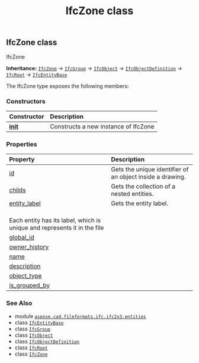 ﻿---
title: IfcZone class
second_title: Aspose.CAD for Python via .NET API References
description: 
type: docs
weight: 6530
url: /python-net/aspose.cad.fileformats.ifc.ifc2x3.entities/ifczone/
is_root: false
---

## IfcZone class

IfcZone



**Inheritance:** [`IfcZone`](/cad/python-net/aspose.cad.fileformats.ifc.ifc2x3.entities/ifczone) → 
[`IfcGroup`](/cad/python-net/aspose.cad.fileformats.ifc.ifc2x3.entities/ifcgroup) → 
[`IfcObject`](/cad/python-net/aspose.cad.fileformats.ifc.ifc2x3.entities/ifcobject) → 
[`IfcObjectDefinition`](/cad/python-net/aspose.cad.fileformats.ifc.ifc2x3.entities/ifcobjectdefinition) → 
[`IfcRoot`](/cad/python-net/aspose.cad.fileformats.ifc.ifc2x3.entities/ifcroot) → 
[`IfcEntityBase`](/cad/python-net/aspose.cad.fileformats.ifc/ifcentitybase)



The IfcZone type exposes the following members:

### Constructors
| Constructor | Description |
| :- | :- |
| [__init__](/cad/python-net/aspose.cad.fileformats.ifc.ifc2x3.entities/ifczone/__init__/#) | Constructs a new instance of IfcZone |


### Properties
| Property | Description |
| :- | :- |
| [id](/cad/python-net/aspose.cad.fileformats.ifc.ifc2x3.entities/ifczone/id) | Gets the unique identifier of an object inside a drawing. |
| [childs](/cad/python-net/aspose.cad.fileformats.ifc.ifc2x3.entities/ifczone/childs) | Gets the collection of a nested entities. |
| [entity_label](/cad/python-net/aspose.cad.fileformats.ifc.ifc2x3.entities/ifczone/entity_label) | Gets the entity label.<br/>Each entity has its label, which is unique and represents it in the file |
| [global_id](/cad/python-net/aspose.cad.fileformats.ifc.ifc2x3.entities/ifczone/global_id) |  |
| [owner_history](/cad/python-net/aspose.cad.fileformats.ifc.ifc2x3.entities/ifczone/owner_history) |  |
| [name](/cad/python-net/aspose.cad.fileformats.ifc.ifc2x3.entities/ifczone/name) |  |
| [description](/cad/python-net/aspose.cad.fileformats.ifc.ifc2x3.entities/ifczone/description) |  |
| [object_type](/cad/python-net/aspose.cad.fileformats.ifc.ifc2x3.entities/ifczone/object_type) |  |
| [is_grouped_by](/cad/python-net/aspose.cad.fileformats.ifc.ifc2x3.entities/ifczone/is_grouped_by) |  |



### See Also
* module [`aspose.cad.fileformats.ifc.ifc2x3.entities`](..)
* class [`IfcEntityBase`](/cad/python-net/aspose.cad.fileformats.ifc/ifcentitybase)
* class [`IfcGroup`](/cad/python-net/aspose.cad.fileformats.ifc.ifc2x3.entities/ifcgroup)
* class [`IfcObject`](/cad/python-net/aspose.cad.fileformats.ifc.ifc2x3.entities/ifcobject)
* class [`IfcObjectDefinition`](/cad/python-net/aspose.cad.fileformats.ifc.ifc2x3.entities/ifcobjectdefinition)
* class [`IfcRoot`](/cad/python-net/aspose.cad.fileformats.ifc.ifc2x3.entities/ifcroot)
* class [`IfcZone`](/cad/python-net/aspose.cad.fileformats.ifc.ifc2x3.entities/ifczone)
